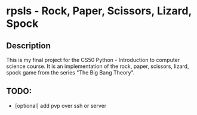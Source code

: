 # rpsls - Rock, Paper, Scissors, Lizard, Spock

## Description

This is my final project for the CS50 Python - Introduction to computer science course.
It is an implementation of the rock, paper, scissors, lizard, spock game from the series
"The Big Bang Theory".

## TODO:

- [optional] add pvp over ssh or server
